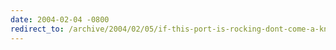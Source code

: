 ```yaml
---
date: 2004-02-04 -0800
redirect_to: /archive/2004/02/05/if-this-port-is-rocking-dont-come-a-knocking.aspx/
---
```

